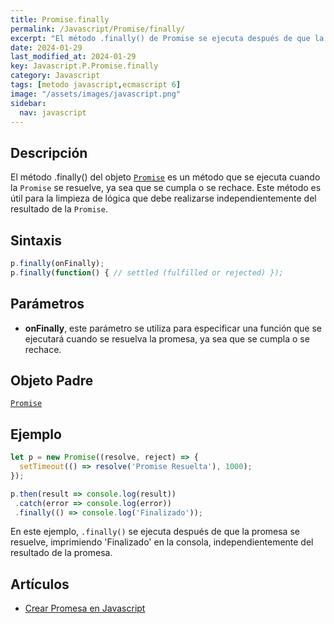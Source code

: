 ```yaml
---
title: Promise.finally
permalink: /Javascript/Promise/finally/
excerpt: "El método .finally() de Promise se ejecuta después de que la promesa se resuelve, sin importar el resultado."
date: 2024-01-29
last_modified_at: 2024-01-29
key: Javascript.P.Promise.finally
category: Javascript
tags: [metodo javascript,ecmascript 6]
image: "/assets/images/javascript.png"
sidebar:
  nav: javascript
---
```


## Descripción


El método .finally() del objeto [`Promise`](https://www.w3api.com/Javascript/Promise/) es un método que se ejecuta cuando la `Promise` se resuelve, ya sea que se cumpla o se rechace. Este método es útil para la limpieza de lógica que debe realizarse independientemente del resultado de la `Promise`.


## Sintaxis


```javascript
p.finally(onFinally);
p.finally(function() { // settled (fulfilled or rejected) });
```


## Parámetros

- **onFinally**, este parámetro se utiliza para especificar una función que se ejecutará cuando se resuelva la promesa, ya sea que se cumpla o se rechace.

## Objeto Padre


[`Promise`](https://www.w3api.com/Javascript/Promise/)


## Ejemplo


```javascript
let p = new Promise((resolve, reject) => {
  setTimeout(() => resolve('Promise Resuelta'), 1000);
});

p.then(result => console.log(result))
 .catch(error => console.log(error))
 .finally(() => console.log('Finalizado'));
```


En este ejemplo, `.finally()` se ejecuta después de que la promesa se resuelve, imprimiendo 'Finalizado' en la consola, independientemente del resultado de la promesa.


## Artículos

- [Crear Promesa en Javascript](https://lineadecodigo.com/javascript/crear-promesa-en-javascript/)
